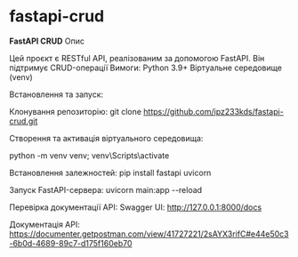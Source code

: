 # fastapi-crud
**FastAPI CRUD**
Опис

Цей проєкт є RESTful API, реалізованим за допомогою FastAPI. Він підтримує CRUD-операції 
Вимоги:
Python 3.9+
Віртуальне середовище (venv)

Встановлення та запуск:

Клонування репозиторію:
git clone https://github.com/ipz233kds/fastapi-crud.git

Створення та активація віртуального середовища:

python -m venv venv; 
venv\Scripts\activate

Встановлення залежностей:
pip install fastapi uvicorn

Запуск FastAPI-сервера:
uvicorn main:app --reload

Перевірка документації API:
Swagger UI: http://127.0.0.1:8000/docs

Документація API:
https://documenter.getpostman.com/view/41727221/2sAYX3rifC#e44e50c3-6b0d-4689-89c7-d175f160eb70
